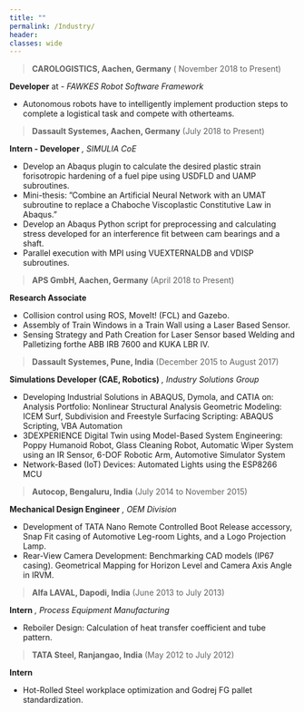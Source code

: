 ```yaml
---
title: ""
permalink: /Industry/
header:
classes: wide
---
```



>  **CAROLOGISTICS, Aachen, Germany** ( November 2018 to Present)

**Developer** at *- FAWKES Robot Software Framework*

-   Autonomous robots have to intelligently implement production steps to complete a logistical task and compete with otherteams.

>   **Dassault Systemes, Aachen, Germany** (July 2018 to Present)

**Intern - Developer** *, SIMULIA CoE*
-   Develop an Abaqus plugin to calculate the desired plastic strain forisotropic
    hardening of a fuel pipe using USDFLD and UAMP subroutines.
-   Mini-thesis: ”Combine an Artificial Neural Network with an UMAT subroutine
    to replace a Chaboche Viscoplastic Constitutive Law in Abaqus.”
-   Develop an Abaqus Python script for preprocessing and calculating stress
    developed for an interference fit between cam bearings and a shaft.
-   Parallel execution with MPI using VUEXTERNALDB and VDISP subroutines.

>   **APS GmbH, Aachen, Germany** (April 2018 to Present)

**Research Associate**

-   Collision control using ROS, MoveIt! (FCL) and Gazebo.
-   Assembly of Train Windows in a Train Wall using a Laser Based Sensor.
-   Sensing Strategy and Path Creation for Laser Sensor based Welding and
    Palletizing forthe ABB IRB 7600 and KUKA LBR IV.

>   **Dassault Systemes, Pune, India** (December 2015 to August 2017)

**Simulations Developer (CAE, Robotics)** *, Industry Solutions Group*
-   Developing Industrial Solutions in ABAQUS, Dymola, and CATIA on:
    Analysis Portfolio: Nonlinear Structural Analysis
    Geometric Modeling: ICEM Surf, Subdivision and Freestyle Surfacing
    Scripting: ABAQUS Scripting, VBA Automation
-   3DEXPERIENCE Digital Twin using Model-Based System Engineering:
    Poppy Humanoid Robot, Glass Cleaning Robot, Automatic Wiper System using
    an IR Sensor, 6-DOF Robotic Arm, Automotive Simulator System
-   Network-Based (IoT) Devices: Automated Lights using the ESP8266 MCU

>   **Autocop, Bengaluru, India** (July 2014 to November 2015)

**Mechanical Design Engineer** *, OEM Division*
-   Development of TATA Nano Remote Controlled Boot Release accessory, Snap
    Fit casing of Automotive Leg-room Lights, and a Logo Projection Lamp.
-   Rear-View Camera Development: Benchmarking CAD models (IP67 casing).
    Geometrical Mapping for Horizon Level and Camera Axis Angle in IRVM.

>   **Alfa LAVAL, Dapodi, India** (June 2013 to July 2013)

**Intern** *, Process Equipment Manufacturing*
-   Reboiler Design: Calculation of heat transfer coefficient and tube pattern.

>   **TATA Steel, Ranjangao, India** (May 2012 to July 2012)

**Intern**
-   Hot-Rolled Steel workplace optimization and Godrej FG pallet standardization.


